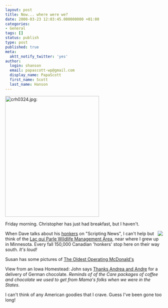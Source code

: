 ```yaml
---
layout: post
title: Now... where were we?
date: 2000-03-23 12:03:45.000000000 +01:00
categories:
- General
tags: []
status: publish
type: post
published: true
meta:
  aktt_notify_twitter: 'yes'
author:
  login: shanson
  email: papascott-wp@gmail.com
  display_name: PapaScott
  first_name: Scott
  last_name: Hanson
---
```

<p><img src="https://res.cloudinary.com/papascott/image/upload/wordpress/wp-content/uploads/2000/03/crh0324.jpg" height="386" width="300" border="0" alt="crh0324.jpg: " /></p>
<p>Friday morning. Christopher has just had breakfast, but I haven't.</p>
<p><a href="http://www.montechamber.com/pwaters/lqpwma.htm"><img src="/images/mausnews/geese.jpg" align="right" border="0" /></a> When Dave talks about his <a href="http://scriptingnews.userland.com/pictures/viewer$483">honkers</a> on "Scripting News", I can't help but think of the <a href="http://www.montechamber.com/pwaters/lqpwma.htm">Lac qui Parle Wildlife Management Area</a>, near where I grew up in Minnesota. Every fall 150,000 Canadian 'honkers' stop here on their way south. <i>It's loud!</i></p>
<p>Susan has some pictures of <a href="http://2020hindsight.editthispage.com/2000/03/23">The Oldest Operating McDonald's</a></p>
<p>View from an Iowa Homestead: John says <a href="http://vfih.editthispage.com/pictures/viewer$149"> Thanks Andrea and Andre</a> for a delivery of German chocolate. <i>Reminds of of the Care packages of coffee and chocolate we used to get from Mama's folks when we were in the States.</i></p>
<p>I can't think of any American goodies that I crave. Guess I've been gone too long!</p>
